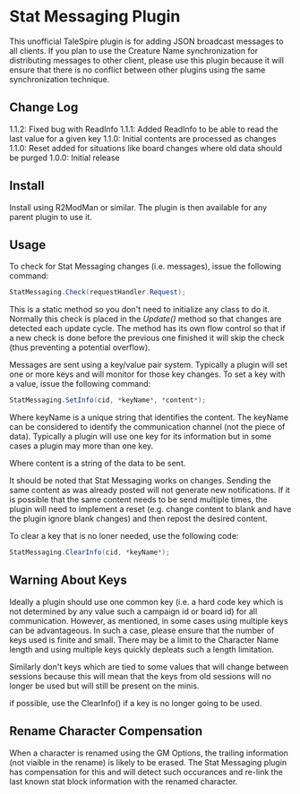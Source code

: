 # Stat Messaging Plugin

This unofficial TaleSpire plugin is for adding JSON broadcast messages to all clients.
If you plan to use the Creature Name synchronization for distributing messages to other client,
please use this plugin because it will ensure that there is no conflict between other plugins
using the same synchronization technique.

## Change Log

1.1.2: Fixed bug with ReadInfo
1.1.1: Added ReadInfo to be able to read the last value for a given key
1.1.0: Initial contents are processed as changes
1.1.0: Reset added for situations like board changes where old data should be purged
1.0.0: Initial release

## Install

Install using R2ModMan or similar. The plugin is then available for any parent plugin to use it.

## Usage

To check for Stat Messaging changes (i.e. messages), issue the following command:

```C#
StatMessaging.Check(requestHandler.Request);
```

This is a static method so you don't need to initialize any class to do it. Normally this check is
placed in the *Update()* method so that changes are detected each update cycle. The method has its
own flow control so that if a new check is done before the previous one finished it will skip the
check (thus preventing a potential overflow).

Messages are sent using a key/value pair system. Typically a plugin will set one or more keys and
will monitor for those key changes. To set a key with a value, issue the following command:

```C#
StatMessaging.SetInfo(cid, *keyName*, *content*);
```

Where keyName is a unique string that identifies the content. The keyName can be considered to
identify the communication channel (not the piece of data). Typically a plugin will use one key
for its information but in some cases a plugin may more than one key.

Where content is a string of the data to be sent.

It should be noted that Stat Messaging works on changes. Sending the same content as was already
posted will not generate new notifications. If it is possible that the same content needs to be
send multiple times, the plugin will need to implement a reset (e.g. change content to blank and
have the plugin ignore blank changes) and then repost the desired content.

To clear a key that is no loner needed, use the following code:

```C#
StatMessaging.ClearInfo(cid, *keyName*);
```

## Warning About Keys

Ideally a plugin should use one common key (i.e. a hard code key which is not determined by any
value such a campaign id or board id) for all communication. However, as mentioned, in some cases
using multiple keys can be advantageous. In such a case, please ensure that the number of keys
used is finite and small. There may be a limit to the Character Name length and using multiple
keys quickly depleats such a length limitation.

Similarly don't keys which are tied to some values that will change between sessions because
this will mean that the keys from old sessions will no longer be used but will still be present
on the minis.

if possible, use the ClearInfo() if a key is no longer going to be used.

## Rename Character Compensation

When a character is renamed using the GM Options, the trailing information (not viaible in the
rename) is likely to be erased. The Stat Messaging plugin has compensation for this and will
detect such occurances and re-link the last known stat block information with the renamed
character.
